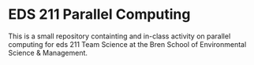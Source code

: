 # EDS 211 Parallel Computing

This is a small repository containting and in-class activity on parallel computing for eds 211 Team Science at the Bren School of Environmental Science & Management.
